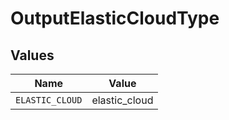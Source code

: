 # OutputElasticCloudType


## Values

| Name            | Value           |
| --------------- | --------------- |
| `ELASTIC_CLOUD` | elastic_cloud   |